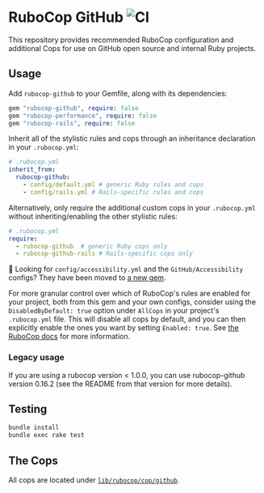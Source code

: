 # RuboCop GitHub ![CI](https://github.com/github/rubocop-github/workflows/CI/badge.svg?event=push)

This repository provides recommended RuboCop configuration and additional Cops for use on GitHub open source and internal Ruby projects.

## Usage

Add `rubocop-github` to your Gemfile, along with its dependencies:

  ```ruby
  gem "rubocop-github", require: false
  gem "rubocop-performance", require: false
  gem "rubocop-rails", require: false
  ```

Inherit all of the stylistic rules and cops through an inheritance declaration in your `.rubocop.yml`:

  ```yaml
  # .rubocop.yml
  inherit_from:
    rubocop-github:
      - config/default.yml # generic Ruby rules and cops
      - config/rails.yml # Rails-specific rules and cops
  ```

Alternatively, only require the additional custom cops in your `.rubocop.yml` without inheriting/enabling the other stylistic rules:

  ```yaml
  # .rubocop.yml
  require:
    - rubocop-github  # generic Ruby cops only
    - rubocop-github-rails # Rails-specific cops only
  ```

💭 Looking for `config/accessibility.yml` and the `GitHub/Accessibility` configs? They have been moved to [a new gem](https://github.com/github/rubocop-rails-accessibility).

For more granular control over which of RuboCop's rules are enabled for your project, both from this gem and your own configs, consider using the `DisabledByDefault: true` option under `AllCops` in your project's `.rubocop.yml` file. This will disable all cops by default, and you can then explicitly enable the ones you want by setting `Enabled: true`. See [the RuboCop docs](https://docs.rubocop.org/rubocop/configuration.html#enabled) for more information.

### Legacy usage

If you are using a rubocop version < 1.0.0, you can use rubocop-github version
0.16.2 (see the README from that version for more details).

## Testing

``` bash
bundle install
bundle exec rake test
```

## The Cops

All cops are located under [`lib/rubocop/cop/github`](lib/rubocop/cop/github).
